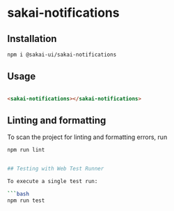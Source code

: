 # sakai-notifications

## Installation

```bash
npm i @sakai-ui/sakai-notifications
```

## Usage

```html

<sakai-notifications></sakai-notifications>

```

## Linting and formatting

To scan the project for linting and formatting errors, run

```bash
npm run lint


## Testing with Web Test Runner

To execute a single test run:

```bash
npm run test
```
